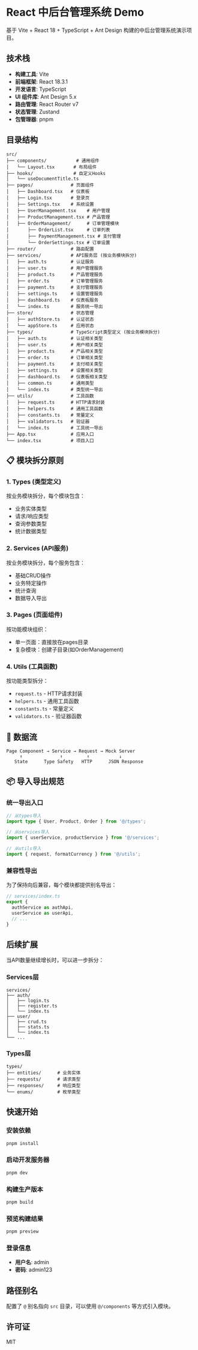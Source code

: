 # React 中后台管理系统 Demo

基于 Vite + React 18 + TypeScript + Ant Design 构建的中后台管理系统演示项目。

## 技术栈

- **构建工具**: Vite
- **前端框架**: React 18.3.1
- **开发语言**: TypeScript
- **UI 组件库**: Ant Design 5.x
- **路由管理**: React Router v7
- **状态管理**: Zustand
- **包管理器**: pnpm

## 目录结构

```
src/
├── components/           # 通用组件
│   └── Layout.tsx       # 布局组件
├── hooks/               # 自定义Hooks
│   └── useDocumentTitle.ts
├── pages/              # 页面组件
│   ├── Dashboard.tsx   # 仪表板
│   ├── Login.tsx       # 登录页
│   ├── Settings.tsx    # 系统设置
│   ├── UserManagement.tsx    # 用户管理
│   ├── ProductManagement.tsx # 产品管理
│   ├── OrderManagement/      # 订单管理模块
│       ├── OrderList.tsx     # 订单列表
│       ├── PaymentManagement.tsx # 支付管理
│       └── OrderSettings.tsx # 订单设置
├── router/             # 路由配置
├── services/           # API服务层 (按业务模块拆分)
│   ├── auth.ts         # 认证服务
│   ├── user.ts         # 用户管理服务
│   ├── product.ts      # 产品管理服务
│   ├── order.ts        # 订单管理服务
│   ├── payment.ts      # 支付管理服务
│   ├── settings.ts     # 设置管理服务
│   ├── dashboard.ts    # 仪表板服务
│   └── index.ts        # 服务统一导出
├── store/              # 状态管理
│   ├── authStore.ts    # 认证状态
│   └── appStore.ts     # 应用状态
├── types/              # TypeScript类型定义 (按业务模块拆分)
│   ├── auth.ts         # 认证相关类型
│   ├── user.ts         # 用户相关类型
│   ├── product.ts      # 产品相关类型
│   ├── order.ts        # 订单相关类型
│   ├── payment.ts      # 支付相关类型
│   ├── settings.ts     # 设置相关类型
│   ├── dashboard.ts    # 仪表板相关类型
│   ├── common.ts       # 通用类型
│   └── index.ts        # 类型统一导出
├── utils/              # 工具函数
│   ├── request.ts      # HTTP请求封装
│   ├── helpers.ts      # 通用工具函数
│   ├── constants.ts    # 常量定义
│   ├── validators.ts   # 验证器
│   └── index.ts        # 工具统一导出
├── App.tsx             # 应用入口
└── index.tsx           # 项目入口
```

## 📋 模块拆分原则

### 1. Types (类型定义)
按业务模块拆分，每个模块包含：
- 业务实体类型
- 请求/响应类型
- 查询参数类型
- 统计数据类型

### 2. Services (API服务)
按业务模块拆分，每个服务包含：
- 基础CRUD操作
- 业务特定操作
- 统计查询
- 数据导入导出

### 3. Pages (页面组件)
按功能模块组织：
- 单一页面：直接放在pages目录
- 复杂模块：创建子目录(如OrderManagement)

### 4. Utils (工具函数)
按功能类型拆分：
- `request.ts` - HTTP请求封装
- `helpers.ts` - 通用工具函数
- `constants.ts` - 常量定义
- `validators.ts` - 验证器函数

## 🔄 数据流

```
Page Component → Service → Request → Mock Server
     ↑              ↑         ↑           ↓
   State      Type Safety   HTTP      JSON Response
```

## 📦 导入导出规范

### 统一导出入口
```typescript
// 从types导入
import type { User, Product, Order } from '@/types';

// 从services导入
import { userService, productService } from '@/services';

// 从utils导入
import { request, formatCurrency } from '@/utils';
```

### 兼容性导出
为了保持向后兼容，每个模块都提供别名导出：
```typescript
// services/index.ts
export {
  authService as authApi,
  userService as userApi,
  // ...
}
```

## 后续扩展

当API数量继续增长时，可以进一步拆分：

### Services层
```
services/
├── auth/
│   ├── login.ts
│   ├── register.ts
│   └── index.ts
├── user/
│   ├── crud.ts
│   ├── stats.ts
│   └── index.ts
└── ...
```

### Types层
```
types/
├── entities/      # 业务实体
├── requests/      # 请求类型
├── responses/     # 响应类型
└── enums/         # 枚举类型
```

## 快速开始

### 安装依赖
```bash
pnpm install
```

### 启动开发服务器
```bash
pnpm dev
```

### 构建生产版本
```bash
pnpm build
```

### 预览构建结果
```bash
pnpm preview
```

### 登录信息

- **用户名**: admin
- **密码**: admin123

## 路径别名
配置了 `@` 别名指向 `src` 目录，可以使用 `@/components` 等方式引入模块。

## 许可证

MIT
